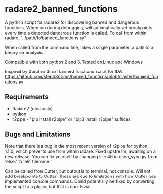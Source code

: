 # radare2_banned_functions

A python script for radare2 for discovering banned and dangerous functions. When run during debugging, will automatically set breakpoints every time a detected dangerous function is called. To call from within radare, ". /path/to/banned_functions.py"

When called from the command line, takes a single parameter, a path to a binary for analysis.

Compatible with both python 2 and 3. Tested on Linux and Windows.

Inspired by Stephen Sims' banned functions script for IDA: https://github.com/steph3nsims/banned_functions/blob/master/banned_functions.py

## Requirements

* Radare2 (obviously)
* python
* r2pipe - "pip install r2pipe" or "pip3 install r2pipe" suffices

## Bugs and Limitations

Note that there is a bug in the most recent version of r2pipe for python, 1.1.0, which prevents use from within radare. Fixed upstream, awaiting on a new release. You can fix yourself by changing line 46 in open_sync.py from 'else:' to 'elif filename:'

Can be called from Cutter, but output is to terminal, not console. Will not add breakpoints to Cutter. These are due to limitations with how Cutter has implemented console commands. Could potentially be fixed by converting the script to a plugin, but that is non-trivial.

